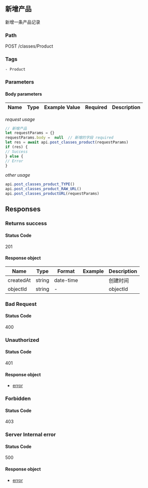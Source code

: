 ## 新增产品

新增一条产品记录
### Path
POST /classes/Product

### Tags
    - Product
### Parameters


#### Body parameters

| Name | Type | Example Value | Required | Description |
| ---- | ---- | ------------- | -------- | ----------- |
*request usage*
```javascript
// 新增产品
let requestParams = {}
requestParams.body =  null  // 新增的字段 required
let res = await api.post_classes_product(requestParams)
if (res) {
// Success
} else {
// Error
}
```
*other usage*
```javascript
api.post_classes_product_TYPE()
api.post_classes_product_RAW_URL()
api.post_classes_productURL(requestParams)
```

## Responses
### Returns success

#### Status Code
201


#### Response object
| Name | Type | Format | Example | Description |
| ---- | ---- | ------ | ------- | ----------- |
| createdAt | string |  date-time  |  | 创建时间 |
| objectId | string |  -  |  | objectId |

### Bad Request

#### Status Code
400



### Unauthorized

#### Status Code
401


#### Response object
* [error](../models/error.md)

### Forbidden

#### Status Code
403



### Server Internal error

#### Status Code
500


#### Response object
* [error](../models/error.md)

